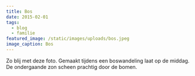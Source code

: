 ```yaml
---
title: Bos
date: 2015-02-01
tags:
  - blog
  - familie
featured_image: /static/images/uploads/bos.jpeg
image_caption: Bos
---
```

Zo blij met deze foto. Gemaakt tijdens een boswandeling laat op de middag. De ondergaande zon scheen prachtig door de bomen.
